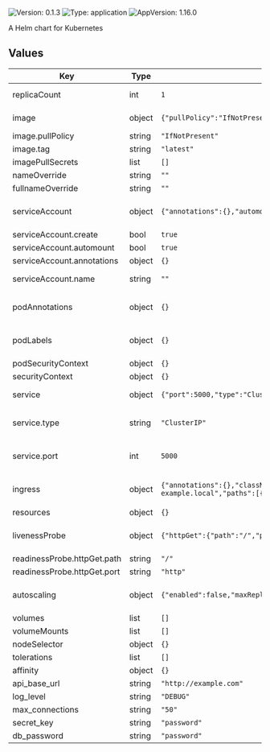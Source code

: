 

![Version: 0.1.3](https://img.shields.io/badge/Version-0.1.3-informational?style=flat-square) ![Type: application](https://img.shields.io/badge/Type-application-informational?style=flat-square) ![AppVersion: 1.16.0](https://img.shields.io/badge/AppVersion-1.16.0-informational?style=flat-square)

A Helm chart for Kubernetes

## Values

| Key | Type | Default | Description |
|-----|------|---------|-------------|
| replicaCount | int | `1` | This will set the replicaset count more information can be found here: https://kubernetes.io/docs/concepts/workloads/controllers/replicaset/ |
| image | object | `{"pullPolicy":"IfNotPresent","repository":"nginx","tag":"latest"}` | This sets the container image more information can be found here: https://kubernetes.io/docs/concepts/containers/images/ |
| image.pullPolicy | string | `"IfNotPresent"` | This sets the pull policy for images. |
| image.tag | string | `"latest"` | Overrides the image tag whose default is the chart appVersion. |
| imagePullSecrets | list | `[]` |  |
| nameOverride | string | `""` | This is to override the chart name. |
| fullnameOverride | string | `""` |  |
| serviceAccount | object | `{"annotations":{},"automount":true,"create":true,"name":""}` | This section builds out the service account more information can be found here: https://kubernetes.io/docs/concepts/security/service-accounts/ |
| serviceAccount.create | bool | `true` | Specifies whether a service account should be created |
| serviceAccount.automount | bool | `true` | Automatically mount a ServiceAccount's API credentials? |
| serviceAccount.annotations | object | `{}` | Annotations to add to the service account |
| serviceAccount.name | string | `""` | If not set and create is true, a name is generated using the fullname template |
| podAnnotations | object | `{}` | For more information checkout: https://kubernetes.io/docs/concepts/overview/working-with-objects/annotations/  |
| podLabels | object | `{}` | For more information checkout: https://kubernetes.io/docs/concepts/overview/working-with-objects/labels/ |
| podSecurityContext | object | `{}` |  |
| securityContext | object | `{}` |  |
| service | object | `{"port":5000,"type":"ClusterIP"}` | This is for setting up a service more information can be found here: https://kubernetes.io/docs/concepts/services-networking/service/ |
| service.type | string | `"ClusterIP"` | This sets the service type more information can be found here: https://kubernetes.io/docs/concepts/services-networking/service/#publishing-services-service-types |
| service.port | int | `5000` | This sets the ports more information can be found here: https://kubernetes.io/docs/concepts/services-networking/service/#field-spec-ports |
| ingress | object | `{"annotations":{},"className":"nginx","enabled":true,"hosts":[{"host":"chart-example.local","paths":[{"path":"/","pathType":"ImplementationSpecific"}]}],"tls":[]}` | This block is for setting up the ingress for more information can be found here: https://kubernetes.io/docs/concepts/services-networking/ingress/ |
| resources | object | `{}` |  |
| livenessProbe | object | `{"httpGet":{"path":"/","port":"http"}}` | This is to setup the liveness and readiness probes more information can be found here: https://kubernetes.io/docs/tasks/configure-pod-container/configure-liveness-readiness-startup-probes/ |
| readinessProbe.httpGet.path | string | `"/"` |  |
| readinessProbe.httpGet.port | string | `"http"` |  |
| autoscaling | object | `{"enabled":false,"maxReplicas":100,"minReplicas":1,"targetCPUUtilizationPercentage":80}` | This section is for setting up autoscaling more information can be found here: https://kubernetes.io/docs/concepts/workloads/autoscaling/ |
| volumes | list | `[]` | Additional volumes on the output Deployment definition. |
| volumeMounts | list | `[]` |  |
| nodeSelector | object | `{}` |  |
| tolerations | list | `[]` |  |
| affinity | object | `{}` |  |
| api_base_url | string | `"http://example.com"` |  |
| log_level | string | `"DEBUG"` |  |
| max_connections | string | `"50"` |  |
| secret_key | string | `"password"` |  |
| db_password | string | `"password"` |  |